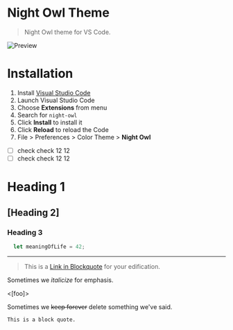 # Night Owl Theme

> Night Owl theme for VS Code.

![Preview](images/preview.gif)

# Installation

1.  Install [Visual Studio Code](https://code.visualstudio.com/)
2.  Launch Visual Studio Code
3.  Choose **Extensions** from menu
4.  Search for `night-owl`
5.  Click **Install** to install it
6.  Click **Reload** to reload the Code
7.  File > Preferences > Color Theme > **Night Owl**

-[ ] check check 12 12
-[ ] check check 12 12

Heading 1
========

[Heading 2]
--------------

### Heading 3

```javascript
  let meaningOfLife = 42;
```

******************************

> This is a [Link in Blockquote](https://simchawood.com) for your edification.

Sometimes we _italicize_ for emphasis.

<[foo]>

Sometimes we ~~keep forever~~ delete something we've said.

    This is a block quote.
